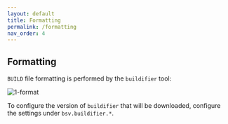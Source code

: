 ```yaml
---
layout: default
title: Formatting
permalink: /formatting
nav_order: 4
---
```


## Formatting

<p></p>

`BUILD` file formatting is performed by the `buildifier` tool:

![1-format](https://user-images.githubusercontent.com/50580/89370237-7cc95400-d69d-11ea-8d6c-949fd099cf21.gif)

To configure the version of `buildifier` that will be downloaded, configure the
settings under `bsv.buildifier.*`.